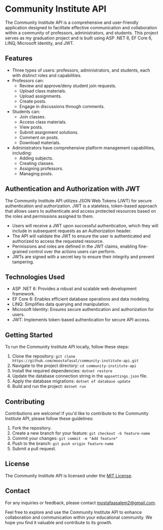 # Community Institute API

The Community Institute API is a comprehensive and user-friendly application designed to facilitate effective communication and collaboration within a community of professors, administrators, and students. This project serves as my graduation project and is built using ASP .NET 6, EF Core 6, LINQ, Microsoft Identity, and JWT.

## Features

- Three types of users: professors, administrators, and students, each with distinct roles and capabilities.
- Professors can:
  - Review and approve/deny student join requests.
  - Upload class materials.
  - Upload assignments.
  - Create posts.
  - Engage in discussions through comments.
- Students can:
  - Join classes.
  - Access class materials.
  - View posts.
  - Submit assignment solutions.
  - Comment on posts.
  - Download materials.
- Administrators have comprehensive platform management capabilities, including:
  - Adding subjects.
  - Creating classes.
  - Assigning professors.
  - Managing posts.

## Authentication and Authorization with JWT

The Community Institute API utilizes JSON Web Tokens (JWT) for secure authentication and authorization. JWT is a stateless, token-based approach that allows users to authenticate and access protected resources based on the roles and permissions assigned to them.

- Users will receive a JWT upon successful authentication, which they will include in subsequent requests as an Authorization header.
- The API will validate the JWT to ensure the user is authenticated and authorized to access the requested resource.
- Permissions and roles are defined in the JWT claims, enabling fine-grained control over the actions users can perform.
- JWTs are signed with a secret key to ensure their integrity and prevent tampering.

## Technologies Used

- ASP .NET 6: Provides a robust and scalable web development framework.
- EF Core 6: Enables efficient database operations and data modeling.
- LINQ: Simplifies data querying and manipulation.
- Microsoft Identity: Ensures secure authentication and authorization for users.
- JWT: Implements token-based authentication for secure API access.

## Getting Started

To run the Community Institute API locally, follow these steps:

1. Clone the repository: `git clone https://github.com/moostafasal/community-institute-api.git`
2. Navigate to the project directory: `cd community-institute-api`
3. Install the required dependencies: `dotnet restore`
4. Update the database connection string in the `appsettings.json` file.
5. Apply the database migrations: `dotnet ef database update`
6. Build and run the project: `dotnet run`

## Contributing

Contributions are welcome! If you'd like to contribute to the Community Institute API, please follow these guidelines:

1. Fork the repository.
2. Create a new branch for your feature: `git checkout -b feature-name`
3. Commit your changes: `git commit -m "Add feature"`
4. Push to the branch: `git push origin feature-name`
5. Submit a pull request.

## License

The Community Institute API is licensed under the [MIT License](https://opensource.org/licenses/MIT).

## Contact

For any inquiries or feedback, please contact [mostafaasalem2@gmail.com](mailto:your-email@example.com).

Feel free to explore and use the Community Institute API to enhance collaboration and communication within your educational community. We hope you find it valuable and contribute to its growth.
